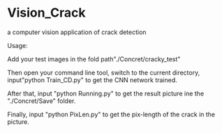 # Vision_Crack
a computer vision application of crack detection

Usage:

Add your test images in the fold path"./Concret/cracky_test"

Then open your command line tool, switch to the current directory, input"python Train_CD.py" to get the CNN network trained. 

After that, input "python Running.py" to get the result picture ine the "./Concret/Save" folder.

Finally, input "python PixLen.py" to get the pix-length of the crack in the picture.

 